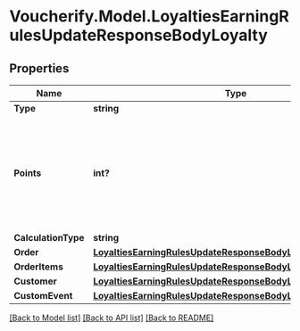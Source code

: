 # Voucherify.Model.LoyaltiesEarningRulesUpdateResponseBodyLoyalty

## Properties

Name | Type | Description | Notes
------------ | ------------- | ------------- | -------------
**Type** | **string** |  | [optional] 
**Points** | **int?** | Defines how the points will be added to the loyalty card. FIXED adds a fixed number of points. | [optional] 
**CalculationType** | **string** |  | [optional] 
**Order** | [**LoyaltiesEarningRulesUpdateResponseBodyLoyaltyOrder**](LoyaltiesEarningRulesUpdateResponseBodyLoyaltyOrder.md) |  | [optional] 
**OrderItems** | [**LoyaltiesEarningRulesUpdateResponseBodyLoyaltyOrderItems**](LoyaltiesEarningRulesUpdateResponseBodyLoyaltyOrderItems.md) |  | [optional] 
**Customer** | [**LoyaltiesEarningRulesUpdateResponseBodyLoyaltyCustomer**](LoyaltiesEarningRulesUpdateResponseBodyLoyaltyCustomer.md) |  | [optional] 
**CustomEvent** | [**LoyaltiesEarningRulesUpdateResponseBodyLoyaltyCustomEvent**](LoyaltiesEarningRulesUpdateResponseBodyLoyaltyCustomEvent.md) |  | [optional] 

[[Back to Model list]](../README.md#documentation-for-models) [[Back to API list]](../README.md#documentation-for-api-endpoints) [[Back to README]](../README.md)

